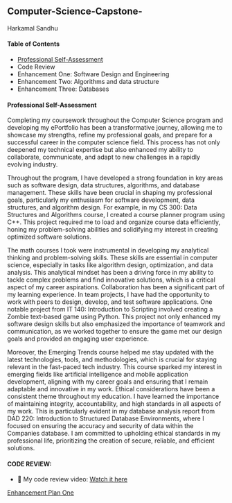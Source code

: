 ## Computer-Science-Capstone-
Harkamal Sandhu
#### **Table of Contents**

- [Professional Self-Assessment](https://github.com/HSandhu1803/Computer-Science-Capstone-/blob/main/README.md#professional-self-assessment)
- Code Review
- Enhancement One: Software Design and Engineering
- Enhancement Two: Algorithms and data structure
- Enhancement Three: Databases

#### Professional Self-Assessment
Completing my coursework throughout the Computer Science program and developing my ePortfolio has been a transformative journey, allowing me to showcase my strengths, refine my professional goals, and prepare for a successful career in the computer science field. This process has not only deepened my technical expertise but also enhanced my ability to collaborate, communicate, and adapt to new challenges in a rapidly evolving industry.

Throughout the program, I have developed a strong foundation in key areas such as software design, data structures, algorithms, and database management. These skills have been crucial in shaping my professional goals, particularly my enthusiasm for software development, data structures, and algorithm design. For example, in my CS 300: Data Structures and Algorithms course, I created a course planner program using C++. This project required me to load and organize course data efficiently, honing my problem-solving abilities and solidifying my interest in creating optimized software solutions.

The math courses I took were instrumental in developing my analytical thinking and problem-solving skills. These skills are essential in computer science, especially in tasks like algorithm design, optimization, and data analysis. This analytical mindset has been a driving force in my ability to tackle complex problems and find innovative solutions, which is a critical aspect of my career aspirations. Collaboration has been a significant part of my learning experience. In team projects, I have had the opportunity to work with peers to design, develop, and test software applications. One notable project from IT 140: Introduction to Scripting involved creating a Zombie text-based game using Python. This project not only enhanced my software design skills but also emphasized the importance of teamwork and communication, as we worked together to ensure the game met our design goals and provided an engaging user experience.

Moreover, the Emerging Trends course helped me stay updated with the latest technologies, tools, and methodologies, which is crucial for staying relevant in the fast-paced tech industry. This course sparked my interest in emerging fields like artificial intelligence and mobile application development, aligning with my career goals and ensuring that I remain adaptable and innovative in my work. Ethical considerations have been a consistent theme throughout my education. I have learned the importance of maintaining integrity, accountability, and high standards in all aspects of my work. This is particularly evident in my database analysis report from DAD 220: Introduction to Structured Database Environments, where I focused on ensuring the accuracy and security of data within the Companies database. I am committed to upholding ethical standards in my professional life, prioritizing the creation of secure, reliable, and efficient solutions.


#### CODE REVIEW: 
* 🎥 My code review video: [Watch it here](https://youtu.be/SuOvxwoVJQo?si=Y9nSh4-JIeFyQ5w2!)

[Enhancement Plan One](Enhancement-1/)  
